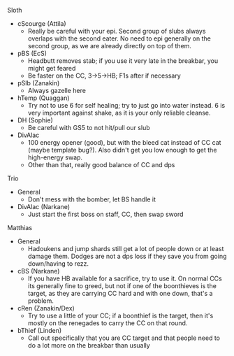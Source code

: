 Sloth
- cScourge (Attila)
	- Really be careful with your epi. Second group of slubs always overlaps with the second eater. No need to epi generally on the second group, as we are already directly on top of them.
- pBS (EcS)
	- Headbutt removes stab; if you use it very late in the breakbar, you might get feared
	- Be faster on the CC, 3->5->HB; F1s after if necessary
- pSlb (Zanakin)
	- Always gazelle here
- hTemp (Quaggan)
	- Try not to use 6 for self healing; try to just go into water instead. 6 is very important against shake, as it is your only reliable cleanse.
- DH (Sophie)
	- Be careful with GS5 to not hit/pull our slub
- DivAlac
	- 100 energy opener (good), but with the bleed cat instead of CC cat (maybe template bug?). Also didn't get you low enough to get the high-energy swap.
	- Other than that, really good balance of CC and dps
	
Trio
- General
	- Don't mess with the bomber, let BS handle it
- DivAlac (Narkane)
	- Just start the first boss on staff, CC, then swap sword
	
Matthias
- General
	- Hadoukens and jump shards still get a lot of people down or at least damage them. Dodges are not a dps loss if they save you from going down/having to rezz.
- cBS (Narkane)
	- If you have HB available for a sacrifice, try to use it. On normal CCs its generally fine to greed, but not if one of the boonthieves is the target, as they are carrying CC hard and with one down, that's a problem.
- cRen (Zanakin/Dex)
	- Try to use a little of your CC; if a boonthief is the target, then it's mostly on the renegades to carry the CC on that round.
- bThief (Linden)
	- Call out specifically that you are CC target and that people need to do a lot more on the breakbar than usually
